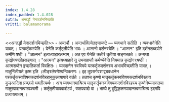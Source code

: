 ```yaml
---
index: 1.4.28
index_padded: 1.4.028
sutra: अन्तर्द्धौ येनादर्शनमिच्छति
vritti: balamanorama

---
```

<<अन्तर्द्धौ येनादर्शनमिच्छति>> - अन्तर्धौ । अन्तर्धावित्येतद्व्याचष्टे — व्यवधाने सतीति । व्यवधानेनेति यावत् । यत्कर्तृकस्येति । येनेति कर्तृतृतीयेति भावः । आत्मनो दर्शनस्येति । "आत्मन" इति दर्शनशब्दयोगे कर्मणि षष्ठी । "आत्मन" इत्यध्याहारलभ्यम् । अत एव येनेति कर्तरि तृतीया सङ्गच्छते । अन्यथा कृद्योगषष्ठीप्रसङ्गात् । "आत्मन" इत्यध्याहारे तु उभयप्राप्तौ कर्मण्येवेति नियमान्न कृद्योग९षष्ठी । आत्मशब्देन इच्छतिकर्ता विवक्षितः । व्यवदानेन स्वविषये यत्कर्तृकदर्शनस्य अभावमिच्छतीति यावत् । मातुर्निलीयते कृष्म इति ।लीङ्श्लेषणे॑श्यन्विकरणः । इह तूपसर्गवशाद्व्यवधानेन परकर्तृकस्वविषयकदर्शनविरहानुकूलव्यापारे वर्तते । ततश्च कृष्णो मातृकर्तृकस्वविषयकदर्शनविरहाय कुडआदिना प्रच्छन्नो भवतीत्यर्थः । अत्र व्यवधानमाश्रित्य मातृकर्तृकस्वविषयकदर्शनविरहस्य कृष्णेनेष्यमाणतया मातुरपादानत्वात्पञ्चमी । कर्तृतृतीयापवादोऽयं , षष्ठपवादो वा । भाष्ये तु बुद्धिकृतमपादानत्वमाश्रित्य इदमपि प्रत्याख्यातम् ।